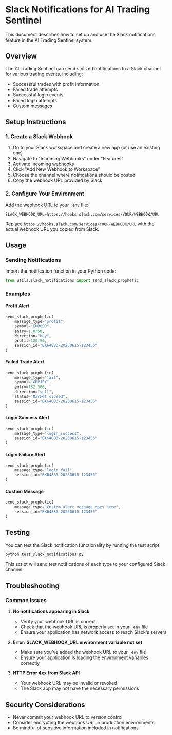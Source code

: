 # Slack Notifications for AI Trading Sentinel

This document describes how to set up and use the Slack notifications feature in the AI Trading Sentinel system.

## Overview

The AI Trading Sentinel can send stylized notifications to a Slack channel for various trading events, including:

- Successful trades with profit information
- Failed trade attempts
- Successful login events
- Failed login attempts
- Custom messages

## Setup Instructions

### 1. Create a Slack Webhook

1. Go to your Slack workspace and create a new app (or use an existing one)
2. Navigate to "Incoming Webhooks" under "Features"
3. Activate incoming webhooks
4. Click "Add New Webhook to Workspace"
5. Choose the channel where notifications should be posted
6. Copy the webhook URL provided by Slack

### 2. Configure Your Environment

Add the webhook URL to your `.env` file:

```
SLACK_WEBHOOK_URL=https://hooks.slack.com/services/YOUR/WEBHOOK/URL
```

Replace `https://hooks.slack.com/services/YOUR/WEBHOOK/URL` with the actual webhook URL you copied from Slack.

## Usage

### Sending Notifications

Import the notification function in your Python code:

```python
from utils.slack_notifications import send_slack_prophetic
```

### Examples

#### Profit Alert

```python
send_slack_prophetic(
    message_type="profit",
    symbol="EURUSD",
    entry=1.0750,
    direction="buy",
    profit=120.50,
    session_id="BX64883-20230615-123456"
)
```

#### Failed Trade Alert

```python
send_slack_prophetic(
    message_type="fail",
    symbol="GBPJPY",
    entry=182.500,
    direction="sell",
    status="Market closed",
    session_id="BX64883-20230615-123456"
)
```

#### Login Success Alert

```python
send_slack_prophetic(
    message_type="login_success",
    session_id="BX64883-20230615-123456"
)
```

#### Login Failure Alert

```python
send_slack_prophetic(
    message_type="login_fail",
    session_id="BX64883-20230615-123456"
)
```

#### Custom Message

```python
send_slack_prophetic(
    message_type="Custom alert message goes here",
    session_id="BX64883-20230615-123456"
)
```

## Testing

You can test the Slack notification functionality by running the test script:

```bash
python test_slack_notifications.py
```

This script will send test notifications of each type to your configured Slack channel.

## Troubleshooting

### Common Issues

1. **No notifications appearing in Slack**
   - Verify your webhook URL is correct
   - Check that the webhook URL is properly set in your `.env` file
   - Ensure your application has network access to reach Slack's servers

2. **Error: SLACK_WEBHOOK_URL environment variable not set**
   - Make sure you've added the webhook URL to your `.env` file
   - Ensure your application is loading the environment variables correctly

3. **HTTP Error 4xx from Slack API**
   - Your webhook URL may be invalid or revoked
   - The Slack app may not have the necessary permissions

## Security Considerations

- Never commit your webhook URL to version control
- Consider encrypting the webhook URL in production environments
- Be mindful of sensitive information included in notifications